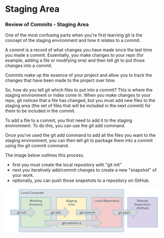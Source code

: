 # Staging Area

### Review of Commits - Staging Area

One of the most confusing parts when you're first learning git is the concept of the staging environment and how it relates to a commit.

A commit is a record of what changes you have made since the last time you made a commit. Essentially, you make changes to your repo \(for example, adding a file or modifying one\) and then tell git to put those changes into a commit.

Commits make up the essence of your project and allow you to track the changes that have been made to the project over time. 

So, how do you tell git which files to put into a commit? This is where the staging environment or index come in.  When you make changes to your repo, git notices that a file has changed, but you must add new files to the staging area \(the set of files that will be included in the next commit\) for them to be included in the commit.

To add a file to a commit, you first need to add it to the staging environment. To do this, you can use the git add  command.

Once you've used the git add command to add all the files you want to the staging environment, you can then tell git to package them into a commit using the git commit command.

The image below outlines this process. 

* first you must create the local repository with "git init"
* next you iteratively add/commit changes to create a new "snapshot" of your work.
* optionally, you can push those snapshots to a repository on GitHub.

![](../.gitbook/assets/image%20%2830%29.png)



